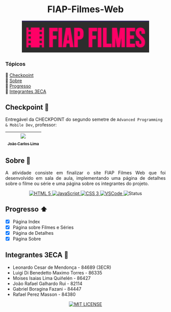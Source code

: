 <h1 align="center">FIAP-Filmes-Web</h1>
<p align="center">
    <img src="img/logo.png" alt="logo" width="400">
</p>

### Tópicos
:small_blue_diamond: [Checkpoint](#checkpoint-bookmark_tabs)  
:small_blue_diamond: [Sobre](#sobre-book)  
:small_blue_diamond: [Progresso](#progresso-arrow_up)  
:small_blue_diamond: [Integrantes 3ECA](#integrantes-3eca-handshake)  

## Checkpoint :bookmark_tabs:
Entregável da CHECKPOINT do segundo semetre de `Advanced Programming & Mobile Dev`, professor:

| [<img src="https://avatars.githubusercontent.com/u/5585727" width=115><br><sub>João Carlos Lima</sub>](https://github.com/joaocarloslima) | 
| :---: 

## Sobre :book:
<p align="justify">
    A atividade consiste em finalizar o site FIAP Filmes Web que foi desenvolvido em sala de aula, implementando uma página de detalhes sobre o filme ou série e uma página sobre os integrantes do projeto.
</p>
<p align="center">
    <a href="https://developer.mozilla.org/docs/Web/HTML" target="_blank">
        <img src="https://img.shields.io/badge/html5-%23E34F26.svg?style=for-the-badge&logo=html5&logoColor=white" alt="HTML 5">
    </a>
    <a href="https://developer.mozilla.org/docs/Web/JavaScript" target="_blank">
        <img src="https://img.shields.io/badge/javascript-%23323330.svg?style=for-the-badge&logo=javascript&logoColor=%23F7DF1E" alt="JavaScript">
    </a>
    <a href="https://developer.mozilla.org/docs/Web/CSS" target="_blank">
        <img src="https://img.shields.io/badge/css3-%231572B6.svg?style=for-the-badge&logo=css3&logoColor=white" alt="CSS 3">
    </a>
    <a href="https://code.visualstudio.com" target="_blank">
        <img src="https://img.shields.io/badge/Visual_Studio_Code-0078D4?style=for-the-badge&logo=visual%20studio%20code&logoColor=white" alt="VSCode">
    </a>
    <img src="http://img.shields.io/static/v1?label=STATUS&message=FINALIZADO&color=brightgreenn&style=for-the-badge" alt="Status">
</p>

## Progresso :arrow_up:
- [X] Página Index
- [X] Página sobre Filmes e Séries
- [X] Página de Detalhes
- [X] Página Sobre

## Integrantes 3ECA :handshake:
- Leonardo Cesar de Mendonça - 84689 (3ECR)
- Luigi Di Benedetto Maximo Torres - 86335
- Moises Isaias Lima Quiñelén - 86427
- João Rafael Galhardo Rui - 82114
- Gabriel Boragina Fazani - 84447
- Rafael Perez Masson - 84380

<p align="center">
    <a href="./LICENSE" target="_blank">
        <img src="https://img.shields.io/github/license/Lbenedettomt/lbenedettomt.github.io?style=for-the-badge" alt="MIT LICENSE">
    </a>
</p>